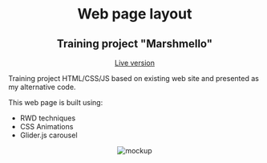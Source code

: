 <div align="center">

# Web page layout
## Training project "Marshmello"

[Live version](https://viktoriarad.github.io/marshmello/)

</div>

Training project HTML/CSS/JS based on existing web site and presented as my alternative code.

This web page is built using:
- RWD techniques
- CSS Animations
- Glider.js carousel

<div align="center">

![mockup](https://user-images.githubusercontent.com/50045118/63208871-379dc200-c0da-11e9-95a9-cee24021d428.jpg)

</div>
